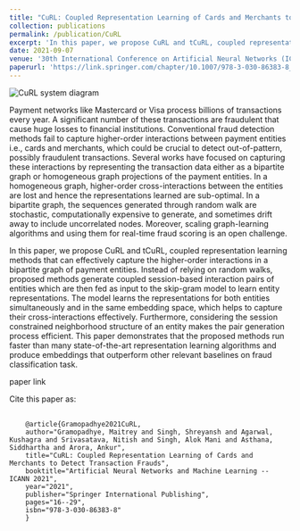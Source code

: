 ```yaml
---
title: "CuRL: Coupled Representation Learning of Cards and Merchants to Detect Transaction Frauds"
collection: publications
permalink: /publication/CuRL
excerpt: 'In this paper, we propose CuRL and tCuRL, coupled representation learning methods that can effectively capture the higher-order interactions in a bipartite graph of payment entities to detect transaction fraud.'
date: 2021-09-07
venue: '30th International Conference on Artificial Neural Networks (ICANN)'
paperurl: 'https://link.springer.com/chapter/10.1007/978-3-030-86383-8_2'
---
```


<style>

/* Style the counter cards */
.card {
<!--   box-shadow: 0 4px 8px 0 rgba(0, 0, 0, 0.2); /* this adds the "card" effect */ -->
  padding: 16px;
<!--   text-align: center; -->
<!--   background-color: #f1f1f1; -->
}

a:link {
  text-decoration: none;
}
</style>

<div class="card">
  <img src="https://user-images.githubusercontent.com/24911348/195767144-15cb4b40-5808-4739-9d87-657bdf465190.png" alt="CuRL system diagram"/>
</div>

Payment networks like Mastercard or Visa process billions of transactions every year. A significant number of these transactions are fraudulent that cause huge losses to financial institutions. Conventional fraud detection methods fail to capture higher-order interactions between payment entities i.e., cards and merchants, which could be crucial to detect out-of-pattern, possibly fraudulent transactions. Several works have focused on capturing these interactions by representing the transaction data either as a bipartite graph or homogeneous graph projections of the payment entities. In a homogeneous graph, higher-order cross-interactions between the entities are lost and hence the representations learned are sub-optimal. In a bipartite graph, the sequences generated through random walk are stochastic, computationally expensive to generate, and sometimes drift away to include uncorrelated nodes. Moreover, scaling graph-learning algorithms and using them for real-time fraud scoring is an open challenge.

In this paper, we propose CuRL and tCuRL, coupled representation learning methods that can effectively capture the higher-order interactions in a bipartite graph of payment entities. Instead of relying on random walks, proposed methods generate coupled session-based interaction pairs of entities which are then fed as input to the skip-gram model to learn entity representations. The model learns the representations for both entities simultaneously and in the same embedding space, which helps to capture their cross-interactions effectively. Furthermore, considering the session constrained neighborhood structure of an entity makes the pair generation process efficient. This paper demonstrates that the proposed methods run faster than many state-of-the-art representation learning algorithms and produce embeddings that outperform other relevant baselines on fraud classification task.

[paper link](https://link.springer.com/chapter/10.1007/978-3-030-86383-8_2)

Cite this paper as:
<pre>
  <code>
    @article{Gramopadhye2021CuRL,
    author="Gramopadhye, Maitrey and Singh, Shreyansh and Agarwal, Kushagra and Srivasatava, Nitish and Singh, Alok Mani and Asthana, Siddhartha and Arora, Ankur",
    title="CuRL: Coupled Representation Learning of Cards and Merchants to Detect Transaction Frauds",
    booktitle="Artificial Neural Networks and Machine Learning -- ICANN 2021",
    year="2021",
    publisher="Springer International Publishing",
    pages="16--29",
    isbn="978-3-030-86383-8"
    }
  </code>
</pre>
